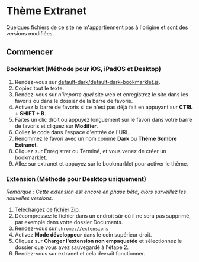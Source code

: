 # Thème Extranet

Quelques fichiers de ce site ne m'appartiennent pas à l'origine et sont des versions modifiées.

## Commencer
### Bookmarklet (Méthode pour iOS, iPadOS et Desktop)
1. Rendez-vous sur [default-dark/default-dark-bookmarklet.js](https://raw.githubusercontent.com/homunculus09/extranet-themes/refs/heads/main/default-dark/default-dark-bookmarklet.js).
2. Copiez tout le texte.
3. Rendez-vous sur _n'importe quel_ site web et enregistrez le site dans les favoris ou dans le dossier de la barre de favoris.
4. Activez la barre de favoris si ce n'est pas déjà fait en appuyant sur **CTRL + SHIFT + B**.
5. Faites un clic droit ou appuyez longuement sur le favori dans votre barre de favoris et cliquez sur **Modifier**.
6. Collez le code dans l'espace d'entrée de l'URL.
7. Renommez le favori avec un nom comme **Dark** ou **Thème Sombre Extranet**.
8. Cliquez sur Enregistrer ou Terminé, et vous venez de créer un bookmarklet.
9. Allez sur extranet et appuyez sur le bookmarklet pour activer le thème.

### Extension (Méthode pour Desktop uniquement)
_Remarque : Cette extension est encore en phase bêta, alors surveillez les nouvelles versions._
1. Téléchargez [ce fichier](https://raw.githubusercontent.com/homunculus09/extranet-themes/refs/heads/main/default-dark/default_dark_extension.zip) Zip.
2. Décompressez le fichier dans un endroit sûr où il ne sera pas supprimé, par exemple dans votre dossier Documents.
3. Rendez-vous sur ````chrome://extensions````
4. Activez **Mode développeur** dans le coin supérieur droit.
5. Cliquez sur **Charger l'extension non empaquetée** et sélectionnez le dossier que vous avez sauvegardé à l'étape 2.
6. Rendez-vous sur extranet et cela devrait fonctionner.
